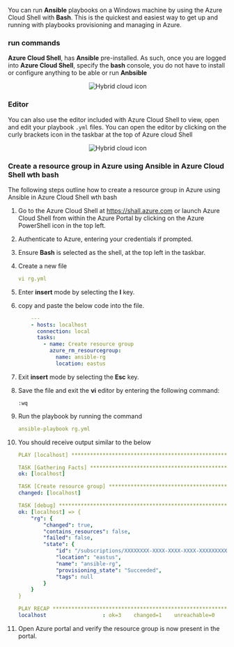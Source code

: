 You can run **Ansible** playbooks on a Windows machine by using the Azure Cloud Shell with **Bash**. This is the quickest and easiest way to get up and running with playbooks provisioning and managing in Azure.


### run commands
**Azure Cloud Shell**, has **Ansible** pre-installed. As such, once you are logged into **Azure Cloud Shell**, specify the **bash** console, you do not have to install or configure anything to be able or run **Anbsible**

<p style="text-align:center;"><img src="../Linked_Image_Files/ansibelcloudshell1.png" alt="Hybrid cloud icon"></p>


### Editor
You can also use the editor included with Azure Cloud Shell to view, open and edit your playbook `.yml` files. You can open the editor by clicking on the curly brackets icon in the taskbar at the top of Azure cloud Shell


<p style="text-align:center;"><img src="../Linked_Image_Files/ansibelcloudshelleditor.png" alt="Hybrid cloud icon"></p>

### Create a resource group in Azure using Ansible in Azure Cloud Shell wth bash
The following steps outline how to create a resource group in Azure using Ansible in Azure Cloud Shell wth bash

1. Go to the Azure Cloud Shell at https://shall.azure.com or launch Azure Cloud Shell from within the Azure Portal by clicking on the Azure PowerShell icon in the top left.
2. Authenticate to Azure, entering your credentials if prompted.
3. Ensure **Bash** is selected as the shell, at the top left in the taskbar.

4. Create a new file

    ```yml
    vi rg.yml
    ```

5. Enter **insert** mode by selecting the **I** key.
6. copy and paste the below code into the file.

    ```yml
        ---
        - hosts: localhost
          connection: local
          tasks:
            - name: Create resource group
              azure_rm_resourcegroup:
                name: ansible-rg
                location: eastus
    ```

7. Exit **insert** mode by selecting the **Esc** key.

8. Save the file and exit the **vi** editor by entering the following command:
 
    ```
    :wq
    ```
9. Run the playbook by running the command

    ```yml
    ansible-playbook rg.yml
    ```

10. You should receive output similar to the below

    ```yml
    PLAY [localhost] *********************************************************************************
    
    TASK [Gathering Facts] ***************************************************************************
    ok: [localhost]
    
    TASK [Create resource group] *********************************************************************
    changed: [localhost]
    
    TASK [debug] *************************************************************************************
    ok: [localhost] => {
        "rg": {
            "changed": true,
            "contains_resources": false,
            "failed": false,
            "state": {
                "id": "/subscriptions/XXXXXXXX-XXXX-XXXX-XXXX-XXXXXXXXXXXX/resourceGroups/ansible-rg",
                "location": "eastus",
                "name": "ansible-rg",
                "provisioning_state": "Succeeded",
                "tags": null
            }
        }
    }
    
    PLAY RECAP ***************************************************************************************
    localhost                  : ok=3    changed=1    unreachable=0    failed=0
    ```

11. Open Azure portal and verify the resource group is now present in the portal.